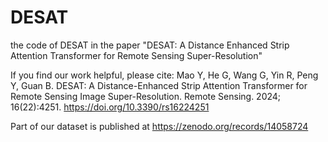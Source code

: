 # DESAT
the code of DESAT in the paper "DESAT: A Distance Enhanced Strip Attention Transformer for Remote Sensing Super-Resolution"

If you find our work helpful, please cite:
Mao Y, He G, Wang G, Yin R, Peng Y, Guan B. DESAT: A Distance-Enhanced Strip Attention Transformer for Remote Sensing Image Super-Resolution. Remote Sensing. 2024; 16(22):4251. https://doi.org/10.3390/rs16224251

Part of our dataset is published at https://zenodo.org/records/14058724
